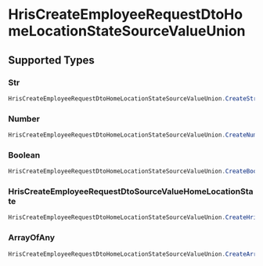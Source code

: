# HrisCreateEmployeeRequestDtoHomeLocationStateSourceValueUnion


## Supported Types

### Str

```csharp
HrisCreateEmployeeRequestDtoHomeLocationStateSourceValueUnion.CreateStr(/* values here */);
```

### Number

```csharp
HrisCreateEmployeeRequestDtoHomeLocationStateSourceValueUnion.CreateNumber(/* values here */);
```

### Boolean

```csharp
HrisCreateEmployeeRequestDtoHomeLocationStateSourceValueUnion.CreateBoolean(/* values here */);
```

### HrisCreateEmployeeRequestDtoSourceValueHomeLocationState

```csharp
HrisCreateEmployeeRequestDtoHomeLocationStateSourceValueUnion.CreateHrisCreateEmployeeRequestDtoSourceValueHomeLocationState(/* values here */);
```

### ArrayOfAny

```csharp
HrisCreateEmployeeRequestDtoHomeLocationStateSourceValueUnion.CreateArrayOfAny(/* values here */);
```
